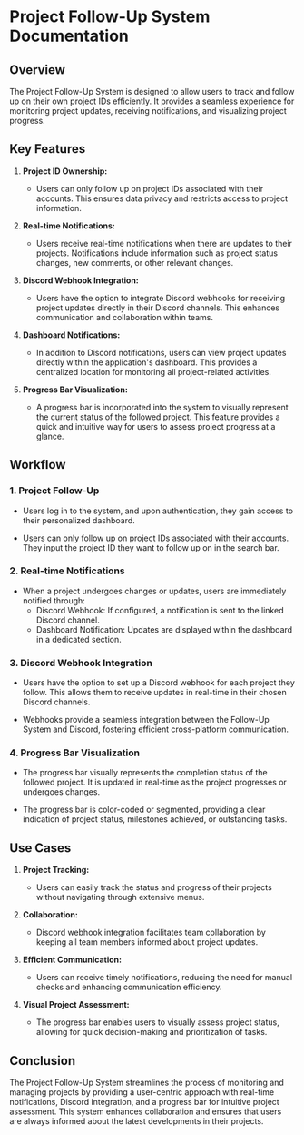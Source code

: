 # Project Follow-Up System Documentation

## Overview

The Project Follow-Up System is designed to allow users to track and follow up on their own project IDs efficiently. It provides a seamless experience for monitoring project updates, receiving notifications, and visualizing project progress.

## Key Features

1. **Project ID Ownership:**
   - Users can only follow up on project IDs associated with their accounts. This ensures data privacy and restricts access to project information.

2. **Real-time Notifications:**
   - Users receive real-time notifications when there are updates to their projects. Notifications include information such as project status changes, new comments, or other relevant changes.

3. **Discord Webhook Integration:**
   - Users have the option to integrate Discord webhooks for receiving project updates directly in their Discord channels. This enhances communication and collaboration within teams.

4. **Dashboard Notifications:**
   - In addition to Discord notifications, users can view project updates directly within the application's dashboard. This provides a centralized location for monitoring all project-related activities.

5. **Progress Bar Visualization:**
   - A progress bar is incorporated into the system to visually represent the current status of the followed project. This feature provides a quick and intuitive way for users to assess project progress at a glance.

## Workflow

### 1. Project Follow-Up

- Users log in to the system, and upon authentication, they gain access to their personalized dashboard.

- Users can only follow up on project IDs associated with their accounts. They input the project ID they want to follow up on in the search bar.

### 2. Real-time Notifications

- When a project undergoes changes or updates, users are immediately notified through:
  - Discord Webhook: If configured, a notification is sent to the linked Discord channel.
  - Dashboard Notification: Updates are displayed within the dashboard in a dedicated section.

### 3. Discord Webhook Integration

- Users have the option to set up a Discord webhook for each project they follow. This allows them to receive updates in real-time in their chosen Discord channels.

- Webhooks provide a seamless integration between the Follow-Up System and Discord, fostering efficient cross-platform communication.

### 4. Progress Bar Visualization

- The progress bar visually represents the completion status of the followed project. It is updated in real-time as the project progresses or undergoes changes.

- The progress bar is color-coded or segmented, providing a clear indication of project status, milestones achieved, or outstanding tasks.

## Use Cases

1. **Project Tracking:**
   - Users can easily track the status and progress of their projects without navigating through extensive menus.

2. **Collaboration:**
   - Discord webhook integration facilitates team collaboration by keeping all team members informed about project updates.

3. **Efficient Communication:**
   - Users can receive timely notifications, reducing the need for manual checks and enhancing communication efficiency.

4. **Visual Project Assessment:**
   - The progress bar enables users to visually assess project status, allowing for quick decision-making and prioritization of tasks.

## Conclusion

The Project Follow-Up System streamlines the process of monitoring and managing projects by providing a user-centric approach with real-time notifications, Discord integration, and a progress bar for intuitive project assessment. This system enhances collaboration and ensures that users are always informed about the latest developments in their projects.
